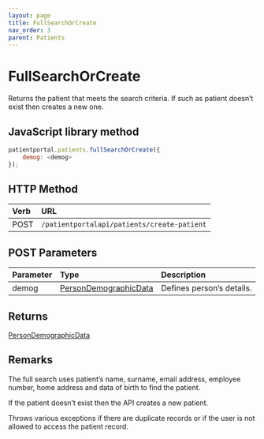 ```yaml
---
layout: page
title: FullSearchOrCreate
nav_order: 3
parent: Patients
---
```


# FullSearchOrCreate

Returns the patient that meets the search criteria. If such as patient doesn’t exist then creates a new one.

## JavaScript library method

```javascript
patientportal.patients.fullSearchOrCreate({
    demog: <demog>
});
```

## HTTP Method

| Verb | URL                                               |
|:-----|:--------------------------------------------------|
| POST | `/patientportalapi/patients/create-patient` |

## POST Parameters

| Parameter | Type   | Description                                                 |
|:----------|:-------|:------------------------------------------------------------|
| demog | [PersonDemographicData](../objects-and-data-types/persondemographicdata) | Defines person’s details. |

## Returns

[PersonDemographicData](../objects-and-data-types/persondemographicdata)

## Remarks

The full search uses patient’s name, surname, email address, employee number, home address and data of birth to find the patient.

If the patient doesn’t exist then the API creates a new patient.

Throws various exceptions if there are duplicate records or if the user is not allowed to access the patient record.
